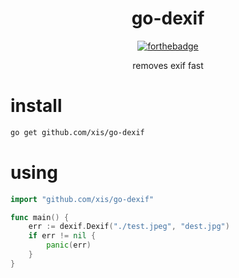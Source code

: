 
<div align="center">
  <h1>go-dexif</h1>
  
  [![forthebadge](https://forthebadge.com/images/badges/check-it-out.svg)](https://forthebadge.com)

removes exif fast
</div>

# install
```bash
go get github.com/xis/go-dexif
```

# using
```go
import "github.com/xis/go-dexif"

func main() {
	err := dexif.Dexif("./test.jpeg", "dest.jpg")
	if err != nil {
	    panic(err)
	}
}
```
